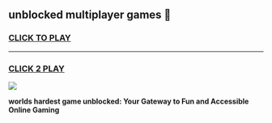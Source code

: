 
## unblocked multiplayer games 👋
<h3>
<a href="https://premium.freeplayer.one?title=unblocked_multiplayer_games&ref=13F">CLICK TO PLAY</a></h3>
<hr>

<h3>
<a href="https://premium.freeplayer.one?title=unblocked_multiplayer_games&ref=13F">CLICK 2 PLAY</a>
  
</h3>

<a href="https://premium.freeplayer.one?title=unblocked_multiplayer_games&ref=12F/"><img src="https://clearcache.store/games.png"></a>


**worlds hardest game unblocked: Your Gateway to Fun and Accessible Online Gaming**

